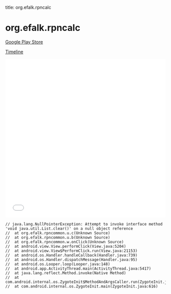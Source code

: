 title: org.efalk.rpncalc

# org.efalk.rpncalc

[Google Play Store](https://play.google.com/store/apps/details?id=org.efalk.rpncalc)

[Timeline](./vis-timeline.html)

<iframe src="./vis-timeline.html" width="100%" height="500px" style="border:none;"></iframe>

```
// java.lang.NullPointerException: Attempt to invoke interface method 'void java.util.List.clear()' on a null object reference
// 	at org.efalk.rpncommon.u.c(Unknown Source)
// 	at org.efalk.rpncommon.u.b(Unknown Source)
// 	at org.efalk.rpncommon.w.onClick(Unknown Source)
// 	at android.view.View.performClick(View.java:5204)
// 	at android.view.View$PerformClick.run(View.java:21153)
// 	at android.os.Handler.handleCallback(Handler.java:739)
// 	at android.os.Handler.dispatchMessage(Handler.java:95)
// 	at android.os.Looper.loop(Looper.java:148)
// 	at android.app.ActivityThread.main(ActivityThread.java:5417)
// 	at java.lang.reflect.Method.invoke(Native Method)
// 	at com.android.internal.os.ZygoteInit$MethodAndArgsCaller.run(ZygoteInit.java:726)
// 	at com.android.internal.os.ZygoteInit.main(ZygoteInit.java:616)

```



